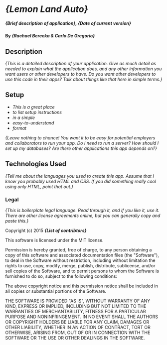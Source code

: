 # _{Lemon Land Auto}_

##### _{Brief description of application}, {Date of current version}_

#### By _**{Rachael Berecka & Carlo De Gregorio}**_

## Description

_{This is a detailed description of your application. Give as much detail as needed to explain what the application does, and any other information you want users or other developers to have. Do you want other developers to use this code in their apps? Talk about things like that here in simple terms.}_

## Setup

* _This is a great place_
* _to list setup instructions_
* _in a simple_
* _easy-to-understand_
* _format_

_{Leave nothing to chance! You want it to be easy for potential employers and collaborators to run your app. Do I need to run a server? How should I set up my databases? Are there other applications this app depends on?}_

## Technologies Used

_{Tell me about the languages you used to create this app. Assume that I know you probably used HTML and CSS. If you did something really cool using only HTML, point that out.}_

### Legal

*{This is boilerplate legal language. Read through it, and if you like it, use it. There are other license agreements online, but you can generally copy and paste this.}*

Copyright (c) 2015 **_{List of contribtors}_**

This software is licensed under the MIT license.

Permission is hereby granted, free of charge, to any person obtaining a copy
of this software and associated documentation files (the "Software"), to deal
in the Software without restriction, including without limitation the rights
to use, copy, modify, merge, publish, distribute, sublicense, and/or sell
copies of the Software, and to permit persons to whom the Software is
furnished to do so, subject to the following conditions:

The above copyright notice and this permission notice shall be included in
all copies or substantial portions of the Software.

THE SOFTWARE IS PROVIDED "AS IS", WITHOUT WARRANTY OF ANY KIND, EXPRESS OR
IMPLIED, INCLUDING BUT NOT LIMITED TO THE WARRANTIES OF MERCHANTABILITY,
FITNESS FOR A PARTICULAR PURPOSE AND NONINFRINGEMENT. IN NO EVENT SHALL THE
AUTHORS OR COPYRIGHT HOLDERS BE LIABLE FOR ANY CLAIM, DAMAGES OR OTHER
LIABILITY, WHETHER IN AN ACTION OF CONTRACT, TORT OR OTHERWISE, ARISING FROM,
OUT OF OR IN CONNECTION WITH THE SOFTWARE OR THE USE OR OTHER DEALINGS IN
THE SOFTWARE.
